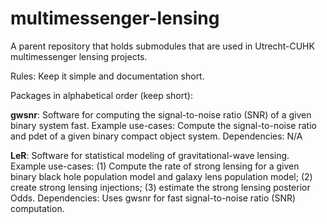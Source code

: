# multimessenger-lensing
A parent repository that holds submodules that are used in Utrecht-CUHK multimessenger lensing projects. 

Rules: Keep it simple and documentation short.

Packages in alphabetical order (keep short):

**gwsnr**: Software for computing the signal-to-noise ratio (SNR) of a given binary system fast.
Example use-cases: Compute the signal-to-noise ratio and pdet of a given binary compact object system.
Dependencies: N/A

**LeR**: Software for statistical modeling of gravitational-wave lensing. 
Example use-cases: (1) Compute the rate of strong lensing for a given binary black hole population model and galaxy lens population model; (2) create strong lensing injections; (3) estimate the strong lensing posterior Odds.
Dependencies: Uses gwsnr for fast signal-to-noise ratio (SNR) computation.


